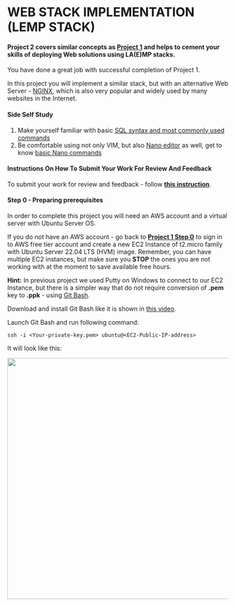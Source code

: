 WEB STACK IMPLEMENTATION (LEMP STACK)
=====================================


#### Project 2 covers similar concepts as [Project 1](https://starter-pbl.darey.io/en/latest/project1.html) and helps to cement your skills of deploying Web solutions using LA(E)MP stacks. 

You have done a great job with successful completion of Project 1. 

In this project you will implement a similar stack, but with an alternative Web Server - [NGINX](https://nginx.org/en/), which is also very popular and widely used by many websites in the Internet.

#### Side Self Study

1. Make yourself familiar with basic [SQL syntax and most commonly used commands](https://www.w3schools.com/sql/sql_syntax.asp)
2. Be comfortable using not only VIM, but also [Nano editor](https://www.nano-editor.org) as well, get to know [basic Nano commands](http://www.linuxandubuntu.com/home/nano-cli-text-editor-for-everyone-basic-tutorials)

#### Instructions On How To Submit Your Work For Review And Feedback

To submit your work for review and feedback - follow [**this instruction**](https://starter-pbl.darey.io/en/latest/submission.html).

#### Step 0 - Preparing prerequisites

In order to complete this project you will need an AWS account and a virtual server with Ubuntu Server OS.

If you do not have an AWS account - go back to **[Project 1 Step 0](https://starter-pbl.darey.io/en/latest/project1.html)** to sign in to AWS free tier account and create a new EC2 Instance of t2.micro family with Ubuntu Server 22.04 LTS (HVM) image. Remember, you can have multiple EC2 instances, but make sure you **STOP** the ones you are not working with at the moment to save available free hours.

**Hint:** In previous project we used Putty on Windows to connect to our EC2 Instance, but there is a simpler way that do not require conversion of **.pem** key to **.ppk** - using [Git Bash](https://git-scm.com/downloads). 

Download and install Git Bash like it is shown in [this video](https://youtu.be/qdwWe9COT9k).

Launch Git Bash and run following command:

```
ssh -i <Your-private-key.pem> ubuntu@<EC2-Public-IP-address>
```

It will look like this:

<img src="https://darey-io-nonprod-pbl-projects.s3.eu-west-2.amazonaws.com/project2/gitbash_EC2.png"  width="936px" height="550px">















